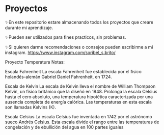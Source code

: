 # Proyectos
✨En este repositorio estare almacenando todos los proyectos que creare durante mi aprendizaje.

✨Pueden ser utilizados para fines practicos, sin problemas.

✨Si quieren darme recomendaciones o consejos pueden escribirme a mi instagram.
https://www.instagram.com/soribel_s.brito/

Proyecto Temperatura Notas:

Escala Fahrenheit
La escala Fahrenheit fue establecida por el físico holandés-alemán Gabriel Daniel Fahrenheit, en 1724. 

Escala de Kelvin
La escala de Kelvin lleva el nombre de William Thompson Kelvin, un físico británico que la diseñó en 1848. Prolonga la escala Celsius hasta el cero absoluto, una temperatura hipotética caracterizada por una ausencia completa de energía calórica. Las temperaturas en esta escala son llamadas Kelvins (K).

Escala Celsius
La escala Celsius fue inventada en 1742 por el astrónomo sueco Andrés Celsius. Esta escala divide el rango entre las temperaturas de congelación y de ebullición del agua en 100 partes iguales
